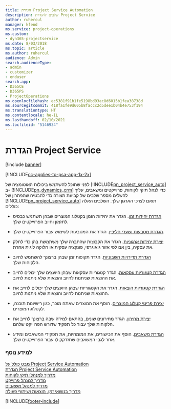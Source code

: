 ```yaml
---
title: הגדרת Project Service Automation
description: שלבים להגדרת Project Service
author: ruhercul
manager: kfend
ms.service: project-operations
ms.custom:
- dyn365-projectservice
ms.date: 8/03/2018
ms.topic: article
ms.author: ruhercul
audience: Admin
search.audienceType:
- admin
- customizer
- enduser
search.app:
- D365CE
- D365PS
- ProjectOperations
ms.openlocfilehash: ec5381f91b1fe5198bd93ac8d6015b1fea38738d
ms.sourcegitcommit: 418fa1fe9d605b8faccc2d5dee1b04b4e753f194
ms.translationtype: HT
ms.contentlocale: he-IL
ms.lasthandoff: 02/10/2021
ms.locfileid: "5146934"
---
```

# <a name="configure-project-service"></a>הגדרת Project Service

[!include [banner](../includes/psa-now-project-operations.md)]

[!INCLUDE[cc-applies-to-psa-app-1x-2x](../includes/cc-applies-to-psa-app-1x-2x.md)]

לפני שתוכל להשתמש ביכולות האוטומציה של [!INCLUDE[pn_project_service_auto](../includes/pn-project-service-auto.md)] ב- [!INCLUDE[pn_dynamics_crm](../includes/pn-dynamics-crm.md)] כדי לנהל תיקי לקוחות, פרוייקטים ומשאבים, עליך להשלים מספר שלבים של קביעת תצורה כדי להבטיח שהפתרון של [!INCLUDE[pn_project_service_auto](../includes/pn-project-service-auto.md)] תואם לצרכי הארגון שלך. השלבים האלה כוללים:  
  
-   [הגדרת יחידות זמן](../psa/set-up-time-units.md). הגדר את יחידות הזמן בקטלוג המוצרים שבהן תשתמש כבסיס לתזמון וחיוב הפרוייקטים שלך.  
  
-   [הגדרת מטבעות ושערי חליפין](../psa/set-up-currencies-exchange-rates.md). הגדר את המטבעות לשימוש עבור הפרוייקטים שלך.  
  
-   [יצירת יחידות ארגוניות](../psa/create-organizational-units.md). הגדר את הקבוצות שהחברה שלך משתמשת בהן כדי לחלק את עסקיה, בין אם לפי אזור גיאוגרפי, פונקציה עסקית או חלוקה לוגית אחרת.  
  
-   [הגדרת תדירויות חשבוניות](../psa/set-up-invoice-frequencies.md). הגדר תקופות זמן שבהן ברצונך להשתמש לחיוב הלקוחות שלך.  
  
-   [הגדרת קטגוריות עסקאות](../psa/configure-transaction-categories.md). הגדר קטגוריות עסקאות שבהן היועצים שלך יכולים לחייב את ההוצאות שניתנות לחיוב והוצאות שלא ניתנות לחיוב.  
  
-   [הגדרת קטגוריות הוצאות](../psa/configure-expense-categories.md). הגדר את הקטגוריות שבהן היועצים שלך יכולים לחייב את ההוצאות שניתנות לחיוב והוצאות שלא ניתנות לחיוב.  
  
-   [יצירת פריטי קטלוג המוצרים](../psa/create-product-catalog-items.md). הוסף את המוצרים שאתה מוכר, כגון רישיונות תוכנה, לקטלוג המוצרים.  
  
-   [יצירת מחירון](../psa/create-price-list.md). הגדר מחירונים שונים, בהתאם למידה שבה ברצונך לחייב את הלקוחות שלך עבור כל תפקיד שדורש הפרוייקט שלהם.  
  
-   [הגדרת משאבים](../psa/set-up-resources.md). הוסף את הכישורים, את המומחיות, את תפקידי המשאבים ומידע אחר לגבי המשאבים שתזדקק לו עבור הפרוייקטים שלך.  
  
### <a name="see-also"></a>למידע נוסף  
 [מבט כולל על Project Service Automation](../psa/overview.md)   
 [הגדרת Project Service Automation](../psa/configure.md)   
 [מדריך למנהלי תיקי לקוחות](../psa/account-manager-guide.md)   
 [מדריך למנהל פרוייקט](../psa/project-manager-guide.md)   
 [מדריך למנהל משאבים](../psa/resource-manager-guide.md)   
 [‏‫מדריך בנושאי זמן, הוצאות ושיתוף פעולה](../psa/time-expense-collaboration-guide.md)


[!INCLUDE[footer-include](../includes/footer-banner.md)]